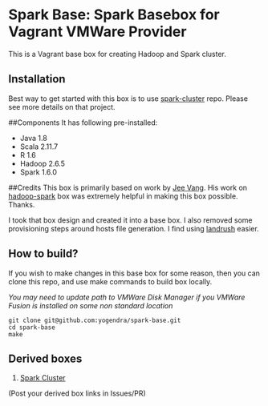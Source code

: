 # Spark Base: Spark Basebox for  Vagrant VMWare Provider

This is a Vagrant base box for creating Hadoop and Spark cluster.

## Installation

Best way to get started with this box is to use [spark-cluster](http://github.com/yogendra/spark-cluster) repo. Please see more details on that project.


##Components
It has following pre-installed:
* Java 1.8
* Scala 2.11.7
* R 1.6
* Hadoop 2.6.5
* Spark 1.6.0

##Credits
This box is primarily based on work by [Jee Vang](https://github.com/vangj). His work on [hadoop-spark](vagrant-hadoop-2.4.1-spark-1.0.1) box was extremely helpful in making this box possible. Thanks.


I took that box design and created it into a base box. I also removed some provisioning steps around hosts file generation. I find using [landrush](https://github.com/phinze/landrush) easier.


## How to build?
If you wish to make changes in this base box for some reason, then you can clone this repo, and use make commands to build box locally.

*You may need to update path to VMWare Disk Manager if you VMWare Fusion is installed on some non standard location*

```shell
git clone git@github.com:yogendra/spark-base.git
cd spark-base
make
```

## Derived boxes
1. [Spark Cluster](http://github.com/yogendra/spark-cluster)

(Post your derived box links in Issues/PR)
